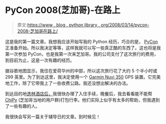 # PyCon 2008(芝加哥)-在路上

> 原文:[https://www . blog . python library . org/2008/03/14/pycon-2008-芝加哥在路上/](https://www.blog.pythonlibrary.org/2008/03/14/pycon-2008-chicago-on-the-road/)

这是我的第一篇文章。我想我应该开始写我的 Python 经历，巧合的是， [PyCon](http://us.pycon.org/2008/about/) 正准备开始。所以我决定等等，这样我就可以写一些真正酷的东西了。这也将是我第一次参加 PyCon，也是我第一次来芝加哥。我的公司支付了这次旅行的费用，到目前为止，这是一次有趣的经历。

据谷歌地图显示，我住在爱荷华州的中部，所以这次旅行花了大约 5 个半小时或 299 英里。为了到达这里，我决定使用一个 [Garmin Nuvi 350](http://www.garmin.com/ "Garmin Nuvi 350") GPS 装置。它完美地工作，除了它带我上了一些收费公路。我还没想出解决的办法。

到达目的地[逸林酒店后，](http://doubletree1.hilton.com/)我很快办理了入住手续，晚餐后，我去看看能不能帮 [ChiPy](http://www.chipy.org/) (芝加哥当地的用户群)打包行李。他们实际上似乎有太多的帮助，但我遇到了一些有趣的人。

我很快会写另一篇关于辅导日的文章。到时候见！